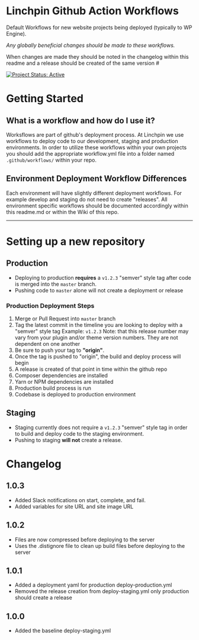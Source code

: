 # Linchpin Github Action Workflows

Default Workflows for new website projects being deployed (typically to WP Engine).

*Any globally beneficial changes should be made to these workflows.*

When changes are made they should be noted in the changelog within this readme and a release should be created of the same version #

[![Project Status: Active](https://www.repostatus.org/badges/latest/active.svg)](https://www.repostatus.org/#active)

# Getting Started

## What is a workflow and how do I use it?

Worksflows are part of github's deployment process. At Linchpin we use workflows to deploy code to our development, staging and production environments. In order to utilize these workflows within your own projects you should add the appropriate workflow.yml file into a folder named `.github/workflows/` within your repo.

## Environment Deployment Workflow Differences

Each environment will have slightly different deployment workflows. For example develop and staging do not need to create "releases". All environment specific workflows should be documented accordingly within this readme.md or within the Wiki of this repo.

* * *

# Setting up a new repository

## Production
* Deploying to production **requires** a `v1.2.3` "semver" style tag after code is merged into the `master` branch.
* Pushing code to `master` alone will not create a deployment or release

### Production Deployment Steps

1. Merge or Pull Request into `master` branch
2. Tag the latest commit in the timeline you are looking to deploy with a "semver" style tag Example: `v1.2.3`
    Note: that this release number may vary from your plugin and/or theme version numbers. They are not dependent on one another
3. Be sure to push your tag to **"origin"**.
4. Once the tag is pushed to "origin", the build and deploy process will begin
5. A release is created of that point in time within the github repo
6. Composer dependencies are installed
7. Yarn or NPM dependencies are installed
8. Production build process is run
8. Codebase is deployed to production environment

## Staging
* Staging currently does not require a `v1.2.3` "semver" style tag in order to build and deploy code to the staging environment.
* Pushing to staging **will not** create a release.

# Changelog

## 1.0.3

* Added Slack notifications on start, complete, and fail.
* Added variables for site URL and site image URL

## 1.0.2

* Files are now compressed before deploying to the server
* Uses the .distignore file to clean up build files before deploying to the server

## 1.0.1

* Added a deployment yaml for production deploy-production.yml
* Removed the release creation from deploy-staging.yml only production should create a release

## 1.0.0

* Added the baseline deploy-staging.yml

